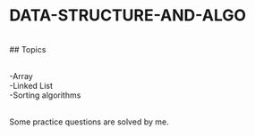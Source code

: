 # DATA-STRUCTURE-AND-ALGO
<br />
## Topics 
<p>
<br/>
-Array
<br />
-Linked List
<br />
-Sorting algorithms
</p>
<br />
Some practice questions are solved by me.
